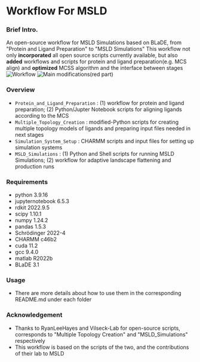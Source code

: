 # Workflow For MSLD

### Brief Intro.
An open-source workflow for MSLD Simulations based on BLaDE, from "Protein and Ligand Preparation" to "MSLD Simulations"
This workflow not only **incorporated** all open source scripts currently available, but also **added** workflows and scripts for protein and ligand preparation(e.g. MCS align) and **optimized** MCSS algorithm and the interface between stages
![Workflow]()
![Main modifications(red part)]()

### Overview
 - `Protein_and_Ligand_Preparation` : (1) workflow for protein and ligand preparation; (2) Python/Jupter Notebook scripts for aligning ligands according to the MCS
 - `Multiple_Topology_Creation` : modified-Python scripts for creating multiple topology models of ligands and preparing input files needed in next stages
 - `Simulation_System_Setup` : CHARMM scripts and input files for setting up simulation systems
 - `MSLD_Simulations` : (1) Python and Shell scripts for running MSLD Simulations; (2) workflow for adaptive landscape flattening and production runs

### Requirements
 - python 3.9.16
 - jupyternotebook 6.5.3
 - rdkit 2022.9.5
 - scipy 1.10.1
 - numpy 1.24.2
 - pandas 1.5.3
 - Schrödinger 2022-4
 - CHARMM c46b2
 - cuda 11.2
 - gcc 9.4.0
 - matlab R2022b
 - BLaDE 3.1

### Usage
 - There are more details about how to use them in the corresponding README.md under each folder

### Acknowledgement
 - Thanks to RyanLeeHayes and Vilseck-Lab for open-source scripts, corresponds to "Multiple Topology Creation" and "MSLD_Simulations" respectively
 - This workflow is based on the scripts of the two, and the contributions of their lab to MSLD